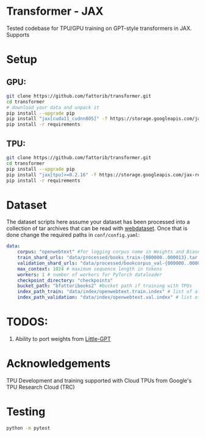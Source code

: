 # Transformer - JAX

Tested codebase for TPU/GPU training on GPT-style transformers in JAX. Supports 

# Setup

## GPU:

```bash
git clone https://github.com/fattorib/transformer.git
cd transformer 
# download your data and unpack it 
pip install --upgrade pip
pip install "jax[cuda11_cudnn805]" -f https://storage.googleapis.com/jax-releases/jax_cuda_releases.html
pip install -r requirements
```

## TPU:


```bash
git clone https://github.com/fattorib/transformer.git
cd transformer 
pip install --upgrade pip
pip install "jax[tpu]>=0.2.16" -f https://storage.googleapis.com/jax-releases/libtpu_releases.html
pip install -r requirements
```

# Dataset

The dataset scripts here assume your dataset has been processed into a collection of tar archives that can be read with [webdataset](https://github.com/webdataset/webdataset). Once that is done change the required paths in ```conf/config.yaml```:

```yaml
data:
    corpus: "openwebtext" #for logging corpus name in Weights and Biases
    train_shard_urls: "data/processed/books_train-{000000..000013}.tar.gz" # required if not using TPUs
    validation_shard_urls: "data/processed/bookcorpus_val-{000000..000002}.tar.gz" # required if not using TPUs
    max_context: 1024 # maximum sequence length in tokens
    workers: 1 # number of workers for PyTorch dataloader 
    checkpoint_directory: "checkpoints"
    bucket_path: "bfattoribooks2" #bucket path if training with TPUs
    index_path_train: "data/index/openwebtext.train.index" # list of all shards + GCP urls
    index_path_validation: "data/index/openwebtext.val.index" # list of all shards + GCP urls
```

# TODOS:
1. Ability to port weights from [Little-GPT](https://github.com/fattorib/Little-GPT)

# Acknowledgements
TPU Development and training supported with Cloud TPUs from Google's TPU Research Cloud (TRC)


# Testing

```bash 
python -m pytest
```